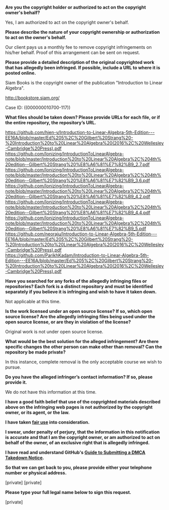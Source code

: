**Are you the copyright holder or authorized to act on the copyright owner's behalf?**

Yes, I am authorized to act on the copyright owner's behalf.

**Please describe the nature of your copyright ownership or authorization to act on the owner's behalf.**

Our client pays us a monthly fee to remove copyright infringements on his/her behalf. Proof of this arrangement can be sent on request.

**Please provide a detailed description of the original copyrighted work that has allegedly been infringed. If possible, include a URL to where it is posted online.**

Siam Books is the copyright owner of the publication "Introduction to Linear Algebra".

http://bookstore.siam.org/

Case ID: ((000000010700-117))

**What files should be taken down? Please provide URLs for each file, or if the entire repository, the repository’s URL.**

https://github.com/hien-v/Introduction-to-Linear-Algebra-5th-Edition---EE16A/blob/master/Ed%205%2C%20Gilbert%20Strang%20-%20Introduction%20to%20Linear%20Algebra%20(2016%2C%20Wellesley-Cambridge%20Press).pdf  
https://github.com/Ionizing/IntroductionToLinearAlgebra-note/blob/master/Introduction%20to%20Linear%20Algebra%2C%204th%20edition--Gilbert%20Strang%20%E8%A6%81%E7%82%B9_2.7.pdf  
https://github.com/Ionizing/IntroductionToLinearAlgebra-note/blob/master/Introduction%20to%20Linear%20Algebra%2C%204th%20edition--Gilbert%20Strang%20%E8%A6%81%E7%82%B9_3.6.pdf  
https://github.com/Ionizing/IntroductionToLinearAlgebra-note/blob/master/Introduction%20to%20Linear%20Algebra%2C%204th%20edition--Gilbert%20Strang%20%E8%A6%81%E7%82%B9_4.2.pdf  
https://github.com/Ionizing/IntroductionToLinearAlgebra-note/blob/master/Introduction%20to%20Linear%20Algebra%2C%204th%20edition--Gilbert%20Strang%20%E8%A6%81%E7%82%B9_4.4.pdf  
https://github.com/Ionizing/IntroductionToLinearAlgebra-note/blob/master/Introduction%20to%20Linear%20Algebra%2C%204th%20edition--Gilbert%20Strang%20%E8%A6%81%E7%82%B9_5.pdf  
https://github.com/neoraju/Introduction-to-Linear-Algebra-5th-Edition---EE16A/blob/master/Ed%205%2C%20Gilbert%20Strang%20-%20Introduction%20to%20Linear%20Algebra%20(2016%2C%20Wellesley-Cambridge%20Press).pdf  
https://github.com/ParikhKadam/Introduction-to-Linear-Algebra-5th-Edition---EE16A/blob/master/Ed%205%2C%20Gilbert%20Strang%20-%20Introduction%20to%20Linear%20Algebra%20(2016%2C%20Wellesley-Cambridge%20Press).pdf

**Have you searched for any forks of the allegedly infringing files or repositories? Each fork is a distinct repository and must be identified separately if you believe it is infringing and wish to have it taken down.**

Not applicable at this time.

**Is the work licensed under an open source license? If so, which open source license? Are the allegedly infringing files being used under the open source license, or are they in violation of the license?**

Original work is not under open source license.

**What would be the best solution for the alleged infringement? Are there specific changes the other person can make other than removal? Can the repository be made private?**

In this instance, complete removal is the only acceptable course we wish to pursue.

**Do you have the alleged infringer’s contact information? If so, please provide it.**

We do not have this information at this time.

**I have a good faith belief that use of the copyrighted materials described above on the infringing web pages is not authorized by the copyright owner, or its agent, or the law.**

**I have taken <a href="https://www.lumendatabase.org/topics/22">fair use</a> into consideration.**

**I swear, under penalty of perjury, that the information in this notification is accurate and that I am the copyright owner, or am authorized to act on behalf of the owner, of an exclusive right that is allegedly infringed.**

**I have read and understand GitHub's <a href="https://help.github.com/articles/guide-to-submitting-a-dmca-takedown-notice/">Guide to Submitting a DMCA Takedown Notice</a>.**

**So that we can get back to you, please provide either your telephone number or physical address.**

[private] 
[private]

**Please type your full legal name below to sign this request.**

[private]
